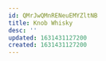 ```yaml
---
id: QMrJwQMnRENeuEMYZltNB
title: Knob Whisky
desc: ''
updated: 1631431127200
created: 1631431127200
---
```


